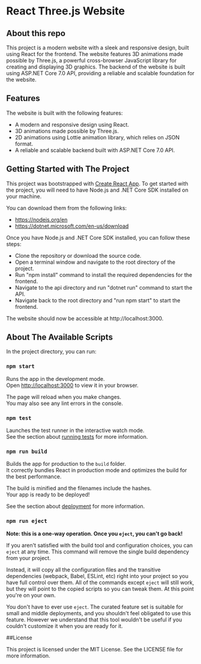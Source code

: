 # React Three.js Website

## About this repo

This project is a modern website with a sleek and responsive design, built using React for the frontend. The website features 3D animations made possible by Three.js, a powerful cross-browser JavaScript library for creating and displaying 3D graphics. The backend of the website is built using ASP.NET Core 7.0 API, providing a reliable and scalable foundation for the website.

## Features
The website is built with the following features:
- A modern and responsive design using React.
- 3D animations made possible by Three.js.
- 2D animations using Lottie animation library, which relies on JSON format.
- A reliable and scalable backend built with ASP.NET Core 7.0 API.

## Getting Started with The Project

This project was bootstrapped with [Create React App](https://github.com/facebook/create-react-app).
To get started with the project, you will need to have Node.js and .NET Core SDK installed on your machine.

You can download them from the following links:
- https://nodejs.org/en
- https://dotnet.microsoft.com/en-us/download

Once you have Node.js and .NET Core SDK installed, you can follow these steps:
- Clone the repository or download the source code.
- Open a terminal window and navigate to the root directory of the project.
- Run "npm install" command to install the required dependencies for the frontend.
- Navigate to the api directory and run "dotnet run" command to start the API.
- Navigate back to the root directory and "run npm start" to start the frontend.

The website should now be accessible at http://localhost:3000.

## About The Available Scripts

In the project directory, you can run:

### `npm start`

Runs the app in the development mode.\
Open [http://localhost:3000](http://localhost:3000) to view it in your browser.

The page will reload when you make changes.\
You may also see any lint errors in the console.

### `npm test`

Launches the test runner in the interactive watch mode.\
See the section about [running tests](https://facebook.github.io/create-react-app/docs/running-tests) for more information.

### `npm run build`

Builds the app for production to the `build` folder.\
It correctly bundles React in production mode and optimizes the build for the best performance.

The build is minified and the filenames include the hashes.\
Your app is ready to be deployed!

See the section about [deployment](https://facebook.github.io/create-react-app/docs/deployment) for more information.

### `npm run eject`

**Note: this is a one-way operation. Once you `eject`, you can't go back!**

If you aren't satisfied with the build tool and configuration choices, you can `eject` at any time. This command will remove the single build dependency from your project.

Instead, it will copy all the configuration files and the transitive dependencies (webpack, Babel, ESLint, etc) right into your project so you have full control over them. All of the commands except `eject` will still work, but they will point to the copied scripts so you can tweak them. At this point you're on your own.

You don't have to ever use `eject`. The curated feature set is suitable for small and middle deployments, and you shouldn't feel obligated to use this feature. However we understand that this tool wouldn't be useful if you couldn't customize it when you are ready for it.

##License

This project is licensed under the MIT License. See the LICENSE file for more information.
